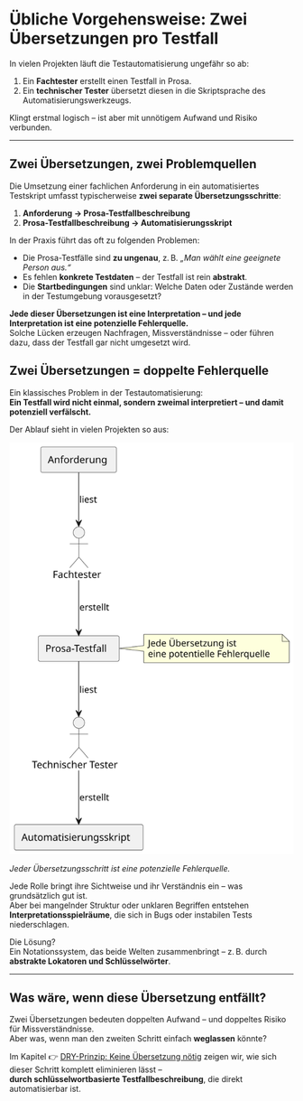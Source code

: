 # Übliche Vorgehensweise: Zwei Übersetzungen pro Testfall

In vielen Projekten läuft die Testautomatisierung ungefähr so ab:

1. Ein **Fachtester** erstellt einen Testfall in Prosa.
2. Ein **technischer Tester** übersetzt diesen in die Skriptsprache des Automatisierungswerkzeugs.

Klingt erstmal logisch – ist aber mit unnötigem Aufwand und Risiko verbunden.

---

## Zwei Übersetzungen, zwei Problemquellen

Die Umsetzung einer fachlichen Anforderung in ein automatisiertes Testskript umfasst typischerweise **zwei separate Übersetzungsschritte**:

1. **Anforderung → Prosa-Testfallbeschreibung**  
2. **Prosa-Testfallbeschreibung → Automatisierungsskript**

In der Praxis führt das oft zu folgenden Problemen:

- Die Prosa-Testfälle sind **zu ungenau**, z. B. _„Man wählt eine geeignete Person aus.“_
- Es fehlen **konkrete Testdaten** – der Testfall ist rein **abstrakt**.
- Die **Startbedingungen** sind unklar: Welche Daten oder Zustände werden in der Testumgebung vorausgesetzt?

**Jede dieser Übersetzungen ist eine Interpretation – und jede Interpretation ist eine potenzielle Fehlerquelle.**  
Solche Lücken erzeugen Nachfragen, Missverständnisse – oder führen dazu, dass der Testfall gar nicht umgesetzt wird.

## Zwei Übersetzungen = doppelte Fehlerquelle

Ein klassisches Problem in der Testautomatisierung:  
**Ein Testfall wird nicht einmal, sondern zweimal interpretiert – und damit potenziell verfälscht.**

Der Ablauf sieht in vielen Projekten so aus:

![Zwei-Phasen-Übersetzung bei herkömmlicher Testfallautomatisierung](../assets/diagrams/dry-prinzip/testfall-uebersetzungen.svg)

*Jeder Übersetzungsschritt ist eine potenzielle Fehlerquelle.*

Jede Rolle bringt ihre Sichtweise und ihr Verständnis ein – was grundsätzlich gut ist.  
Aber bei mangelnder Struktur oder unklaren Begriffen entstehen **Interpretationsspielräume**, die sich in Bugs oder instabilen Tests niederschlagen.

Die Lösung?  
Ein Notationssystem, das beide Welten zusammenbringt – z. B. durch **abstrakte Lokatoren und Schlüsselwörter**.


---

## Was wäre, wenn diese Übersetzung entfällt?

Zwei Übersetzungen bedeuten doppelten Aufwand – und doppeltes Risiko für Missverständnisse.  
Aber was, wenn man den zweiten Schritt einfach **weglassen** könnte?

Im Kapitel 👉 [DRY-Prinzip: Keine Übersetzung nötig](DRY-Prinzip%20Keine%20Übersetzung%20nötig.md) zeigen wir, wie sich dieser Schritt komplett eliminieren lässt –  
**durch schlüsselwortbasierte Testfallbeschreibung**, die direkt automatisierbar ist.
